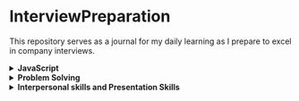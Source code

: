 # InterviewPreparation
This repository serves as a journal for my daily learning as I prepare to excel in company interviews.

<details>
  <summary><b>JavaScript</b></summary>

- [JavaScript Notes](javascript/JavaScriptNotes.md)
- [JavaScript Interview Questions](javascript/JavaScriptIQ.md)
</details>

<details>
  <summary><b>Problem Solving</b></summary>

- [Coding Questions](CodingProblems.md)
</details>

<details>
  <summary><b>Interpersonal skills and Presentation Skills</b></summary>

- [Mindfullness](MindFullness.md)
</details>